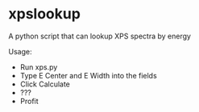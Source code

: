 # xpslookup
A python script that can lookup XPS spectra by energy

Usage:
- Run xps.py
- Type E Center and E Width into the fields
- Click Calculate
- ???
- Profit

